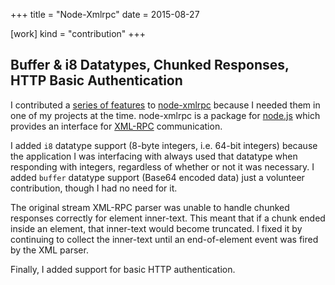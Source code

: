 +++
title = "Node-Xmlrpc"
date = 2015-08-27

[work]
kind = "contribution"
+++

## Buffer & i8 Datatypes, Chunked Responses, HTTP Basic Authentication

I contributed a [series of features](https://github.com/baalexander/node-xmlrpc/pulls/blaenk?direction=desc&page=1&sort=created&state=closed) to [node-xmlrpc](https://github.com/baalexander/node-xmlrpc) because I needed them in one of my projects at the time. node-xmlrpc is a package for [node.js](http://nodejs.org/) which provides an interface for [XML-RPC](http://en.wikipedia.org/wiki/XML-RPC) communication.

I added `i8` datatype support (8-byte integers, i.e. 64-bit integers) because the application I was interfacing with always used that datatype when responding with integers, regardless of whether or not it was necessary. I added `buffer` datatype support (Base64 encoded data) just a volunteer contribution, though I had no need for it.

The original stream XML-RPC parser was unable to handle chunked responses correctly for element inner-text. This meant that if a chunk ended inside an element, that inner-text would become truncated. I fixed it by continuing to collect the inner-text until an end-of-element event was fired by the XML parser.

Finally, I added support for basic HTTP authentication.
